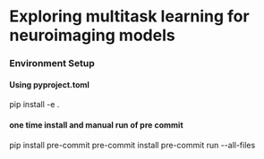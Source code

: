 # Exploring multitask learning for neuroimaging models

### Environment Setup 

#### Using pyproject.toml
pip install -e . 

#### one time install and manual run of pre commit
pip install pre-commit
pre-commit install
pre-commit run --all-files
